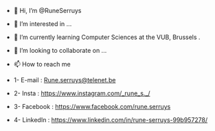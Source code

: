 - 👋 Hi, I’m @RuneSerruys
  
- 👀 I’m interested in ...
- 🌱 I’m currently learning Computer Sciences at the VUB, Brussels .
- 💞️ I’m looking to collaborate on ...
- 📫 How to reach me
- 1- E-mail : Rune.serruys@telenet.be
- 2- Insta : https://www.instagram.com/_rune_s._/
- 3- Facebook : https://www.facebook.com/rune.serruys
- 4- LinkedIn : https://www.linkedin.com/in/rune-serruys-99b957278/
  


                    


<!---
RuneSerruys/RuneSerruys is a ✨ special ✨ repository because its `README.md` (this file) appears on your GitHub profile.
You can click the Preview link to take a look at your changes.
--->
